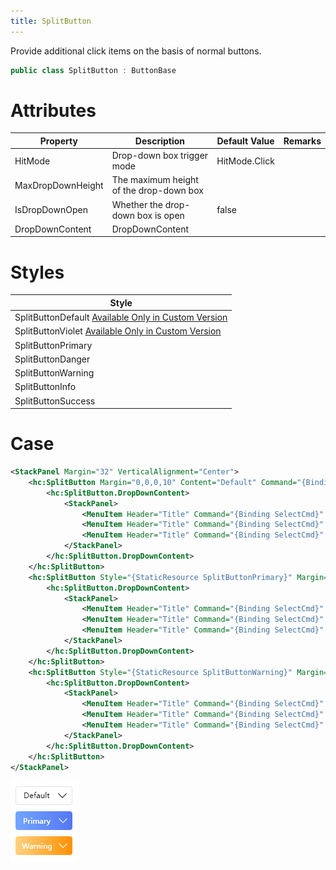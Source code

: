 ```yaml
---
title: SplitButton
---
```


Provide additional click items on the basis of normal buttons.

```cs
public class SplitButton : ButtonBase
```

# Attributes
|Property|Description|Default Value|Remarks|
|-|-|-|-|
|HitMode|Drop-down box trigger mode|HitMode.Click||
|MaxDropDownHeight|The maximum height of the drop-down box|||
|IsDropDownOpen|Whether the drop-down box is open|false||
|DropDownContent|DropDownContent||||

# Styles
| Style |
| ------------------ |
| SplitButtonDefault [Available Only in Custom Version](https://github.com/ghost1372/HandyControls) |
| SplitButtonViolet [Available Only in Custom Version](https://github.com/ghost1372/HandyControls) |
| SplitButtonPrimary |
| SplitButtonDanger |
| SplitButtonWarning |
| SplitButtonInfo |
| SplitButtonSuccess |

# Case

```xml
<StackPanel Margin="32" VerticalAlignment="Center">
    <hc:SplitButton Margin="0,0,0,10" Content="Default" Command="{Binding SelectCmd}" CommandParameter="Command0" HorizontalAlignment="Stretch">
        <hc:SplitButton.DropDownContent>
            <StackPanel>
                <MenuItem Header="Title" Command="{Binding SelectCmd}" CommandParameter="Command1"/>
                <MenuItem Header="Title" Command="{Binding SelectCmd}" CommandParameter="Command2"/>
                <MenuItem Header="Title" Command="{Binding SelectCmd}" CommandParameter="Command3"/>
            </StackPanel>
        </hc:SplitButton.DropDownContent>
    </hc:SplitButton>
    <hc:SplitButton Style="{StaticResource SplitButtonPrimary}" Margin="0,0,0,10" Content="Primary" Command="{Binding SelectCmd}" CommandParameter="Command0" HorizontalAlignment="Stretch">
        <hc:SplitButton.DropDownContent>
            <StackPanel>
                <MenuItem Header="Title" Command="{Binding SelectCmd}" CommandParameter="Command1"/>
                <MenuItem Header="Title" Command="{Binding SelectCmd}" CommandParameter="Command2"/>
                <MenuItem Header="Title" Command="{Binding SelectCmd}" CommandParameter="Command3"/>
            </StackPanel>
        </hc:SplitButton.DropDownContent>
    </hc:SplitButton>
    <hc:SplitButton Style="{StaticResource SplitButtonWarning}" Margin="0,0,0,10" Content="Warning" HitMode="Hover" HorizontalAlignment="Stretch">
        <hc:SplitButton.DropDownContent>
            <StackPanel>
                <MenuItem Header="Title" Command="{Binding SelectCmd}" CommandParameter="Command1"/>
                <MenuItem Header="Title" Command="{Binding SelectCmd}" CommandParameter="Command2"/>
                <MenuItem Header="Title" Command="{Binding SelectCmd}" CommandParameter="Command3"/>
            </StackPanel>
        </hc:SplitButton.DropDownContent>
    </hc:SplitButton>
</StackPanel>
```

![SplitButton](https://raw.githubusercontent.com/HandyOrg/HandyOrgResource/master/HandyControl/Resources/SplitButton.png)